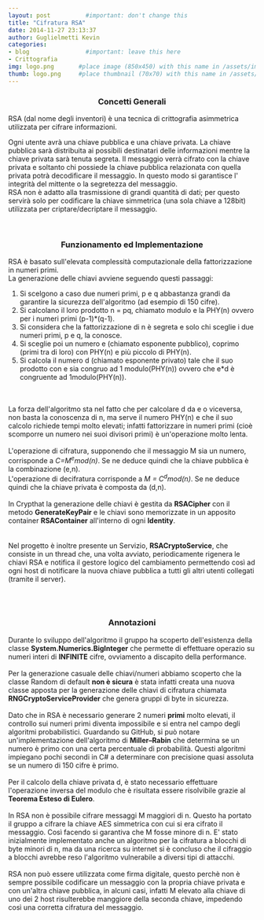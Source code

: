 ```yaml
---
layout: post          #important: don't change this
title: "Cifratura RSA"
date: 2014-11-27 23:13:37
author: Guglielmetti Kevin
categories:
- blog                #important: leave this here
- Crittografia
img: logo.png       #place image (850x450) with this name in /assets/img/blog/
thumb: logo.png     #place thumbnail (70x70) with this name in /assets/img/blog/thumbs/
---
```

<center><h3> Concetti Generali </h3></center>
<p>RSA (dal nome degli inventori) è una tecnica di crittografia asimmetrica utilizzata per cifrare informazioni.</p>

<!--more-->
<p>
	 Ogni utente avrà una chiave pubblica e una chiave privata. La chiave pubblica sarà distribuita ai possibili destinatari delle informazioni mentre la chiave privata sarà tenuta segreta. Il messaggio verrà cifrato con la chiave privata e soltanto chi possiede la chiave pubblica relazionata con quella privata potrà decodificare il messaggio. In questo modo si garantisce l' integrità del mittente o la segretezza del messaggio.<br>
	RSA non è adatto alla trasmissione di grandi quantità di dati; per questo servirà solo per codificare la chiave simmetrica (una sola chiave a 128bit) utilizzata per criptare/decriptare il messaggio.<br>
</p>
<br>
<center><h3>Funzionamento ed Implementazione</h3></center>
<p>
	RSA è basato sull'elevata complessità computazionale della fattorizzazione in numeri primi.<br>
	La generazione delle chiavi avviene seguendo questi passaggi:
	<ol>
		<li>Si scelgono a caso due numeri primi, p e q abbastanza grandi da garantire la sicurezza dell'algoritmo (ad esempio di 150 cifre).
		<li>Si calcolano il loro prodotto n = pq, chiamato modulo e la PHY(n) ovvero per i numeri primi (p-1)*(q-1).
		<li>Si considera che la fattorizzazione di n è segreta e solo chi sceglie i due numeri primi, p e q, la conosce.
		<li>Si sceglie poi un numero e (chiamato esponente pubblico), coprimo (primi tra di loro) con PHY(n) e più piccolo di PHY(n).
		<li>Si calcola il numero d (chiamato esponente privato) tale che il suo prodotto con e sia congruo ad 1 modulo(PHY(n)) ovvero che e*d è congruente ad 1modulo(PHY(n)).
	</ol><br>
	<br>
	La forza dell'algoritmo sta nel fatto che per calcolare d da e o viceversa, non basta la conoscenza di n, ma serve il numero PHY(n) e che il suo calcolo richiede tempi molto elevati; infatti fattorizzare in numeri primi (cioè scomporre un numero nei suoi divisori primi) è un'operazione molto lenta.<br>
	<br>
	L'operazione di cifratura, supponendo che il messaggio M sia un numero, corrisponde a <i>C=M<sup>e</sup>mod(n)</i>. Se ne deduce quindi che la chiave pubblica è la combinazione (e,n).<br>
	L'operazione di decifratura corrisponde a <i>M = C<sup>d</sup>mod(n)</i>. Se ne deduce quindi che la chiave privata è composta da (d,n).<br>
	<br>
	In Crypthat la generazione delle chiavi è gestita da <b>RSACipher</b> con il metodo <b>GenerateKeyPair</b> e le chiavi sono memorizzate in un apposito container <b>RSAContainer</b> all'interno di ogni <b>Identity</b>.<br>
	<script src="https://gist.github.com/artumino/b97f64e063eac03e1c0c.js"></script><br>
	<br>
	Nel progetto è inoltre presente un Servizio, <b>RSACryptoService</b>, che consiste in un thread che, una volta avviato, periodicamente rigenera le chiavi RSA e notifica il gestore logico del cambiamento permettendo così ad ogni host di notificare la nuova chiave pubblica a tutti gli altri utenti collegati (tramite il server).<br>
	<script src="https://gist.github.com/artumino/86895576a16abdbe2a62.js"></script><br>
</p>
<br>
<center><h3>Annotazioni</h3></center>
<p>
	Durante lo sviluppo dell'algoritmo il gruppo ha scoperto dell'esistenza della classe <b>System.Numerics.BigInteger</b> che permette di effettuare operazio su numeri interi di <b>INFINITE</b> cifre, ovviamento a discapito della performance.<br>
	<br>
	Per la generazione casuale delle chiavi/numeri abbiamo scoperto che la classe Random di default <b>non è sicura</b> è stata infatti creata una nuova classe apposta per la generazione delle chiavi di cifratura chiamata <b>RNGCryptoServiceProvider</b> che genera gruppi di byte in sicurezza.<br>
	<br>
	Dato che in RSA è necessario generare 2 numeri <b>primi</b> molto elevati, il controllo sui numeri primi diventa impossibile e si entra nel campo degli algoritmi probabilistici. Guardando su GitHub, si può notare un'implementazione dell'algoritmo di <b>Miller–Rabin</b> che determina se un numero è primo con una certa percentuale di probabilità. Questi algoritmi impiegano pochi secondi in C# a determinare con precisione quasi assoluta se un numero di 150 cifre è primo.<br>
	<br>
	Per il calcolo della chiave privata d, è stato necessario effettuare l'operazione inversa del modulo che è risultata essere risolvibile grazie al <b>Teorema Esteso di Eulero</b>.<br>
	<br>
	In RSA non è possibile cifrare messaggi M maggiori di n. Questo ha portato il gruppo a cifrare la chiave AES simmetrica con cui si era cifrato il messaggio. Così facendo si garantiva che M fosse minore di n. E' stato inizialmente implementato anche un algoritmo per la cifratura a blocchi di byte minori di n, ma da una ricerca su internet si è concluso che il cifraggio a blocchi avrebbe reso l'algoritmo vulnerabile a diversi tipi di attacchi.<br>
	<br>
	RSA non può essere utilizzata come firma digitale, questo perchè non è sempre possibile codificare un messaggio con la propria chiave privata e con un'altra chiave pubblica, in alcuni casi, infatti M elevato alla chiave di uno dei 2 host risulterebbe manggiore della seconda chiave, impedendo così una corretta cifratura del messaggio.<br>
</p>
